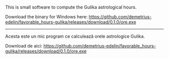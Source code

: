This is small software to compute the Gulika astrological hours.

Download the binary for Windows here: https://github.com/demetrius-edelin/favorable_hours-gulika/releases/download/0.1.0/ore.exe

-----------------------------

Acesta este un mic program ce calculează orele astrologice Gulika.

Download de aici: https://github.com/demetrius-edelin/favorable_hours-gulika/releases/download/0.1.0/ore.exe
